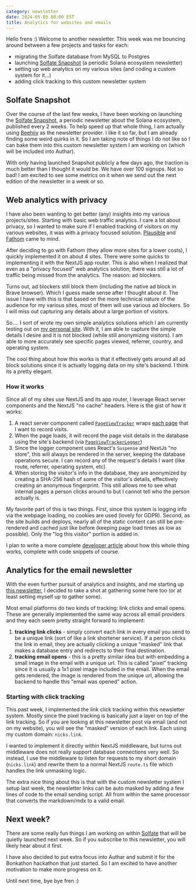 ```yaml
---
category: newsletter
date: 2024-05-05 00:00 EST
title: Analytics for websites and emails
---
```


Hello frens :) Welcome to another newsletter. This week was me bouncing around
between a few projects and tasks for each:

- migrating the Solfate database from MySQL to Postgres
- launching [Solfate Snapshot](https://solfate.com/snapshot) (a periodic Solana
  ecosystem newsletter)
- setting up web analytics on my various sites (and coding a custom system for
  it...)
- adding click tracking to this custom newsletter system

## Solfate Snapshot

Over the course of the last few weeks, I have been working on launching the
[Solfate Snapshot](https://solfate.com/snapshot), a periodic newsletter about
the Solana ecosystem, published every 2 weeks. To help speed up that whole
thing, I am actually using [Beehiiv](https://beehiiv.com) as the newsletter
provider. I like it so far, but I am already finding some weird quirks in it. So
I am taking note of things I do not like so I can bake them into this custom
newsletter system I am working on (which will be included into Authar).

With only having launched Snapshot publicly a few days ago, the traction is much
better than I thought it would be. We have over 100 signups. Not so bad! I am
excited to see some metrics on it when we send out the next edition of the
newsletter in a week or so.

## Web analytics with privacy

I have also been wanting to get better (any) insights into my various
projects/sites. Starting with basic web traffic analytics. I care a lot about
privacy, so I wanted to make sure if I enabled tracking of visitors on my
various websites, it was with a privacy focused solution.
[Plausible](https://plausible.io/) and [Fathom](https://usefathom.com/) came to
mind.

After deciding to go with Fathom (they allow more sites for a lower costs), I
quickly implemented it on about 4 sites. There were some quicks to implementing
it with the NextJS app router. This is also when I realized that even as a
"privacy focused" web analytics solution, there was still a lot of traffic being
missed from the analytics. The reason: ad blockers.

Turns out, ad blockers still block them (including the native ad block in Brave
browser). Which I guess made sense after I thought about it. The issue I have
with this is that based on the more technical nature of the audience for my
various sites, most of them will use various ad blockers. So I will miss out
capturing any details about a large portion of visitors.

So.... I sort of wrote my own simple analytics solutions which I am currently
testing out on [my personal site](https://nick.af). With it, I am able to
capture the simple details I desire and it is not blocked (while still
anonymizing visitors). I am able to more accurately see specific pages viewed,
referrer, country, and operating system.

The cool thing about how this works is that it effectively gets around all ad
block solutions since it is actually logging data on my site's backend. I think
its a pretty elegant.

### How it works

Since all of my sites use NextJS and its app router, I leverage React server
components and the NextJS "no cache" headers. Here is the gist of how it works:

1. A react server component called
   [`PageViewTracker`](https://github.com/nickfrosty/website/blob/4d3117193622f9909742d8f5a948c7491a0703ac/src/components/content/PageViewTracker.tsx#L9-L15)
   wraps
   [each page](https://github.com/nickfrosty/website/blob/4d3117193622f9909742d8f5a948c7491a0703ac/src/app/articles/%5Bslug%5D/page.tsx#L84-L95)
   that I want to record visits.
2. When the page loads, it will record the page visit details in the database
   using the site's backend (via
   [`PageViewTrackerLogger`](https://github.com/nickfrosty/website/blob/4d3117193622f9909742d8f5a948c7491a0703ac/src/components/content/PageViewTrackerLogger.tsx#L12-L18))
3. Since the logger component uses React's `Suspense` and NextJs "no store",
   this will always be rendered in the server, keeping the database operations
   secure. I can record any of the request's details I want (like route,
   referrer, operating system, etc)
4. When storing the visitor's info in the database, they are anonymized by
   creating a SHA-256 hash of some of the visitor's details, effectively
   creating an anonymous fingerprint. This still allows me to see what internal
   pages a person clicks around to but I cannot tell who the person actually is.

My favorite part of this is two things. First, since this system is logging info
via the webpage loading, no cookies are used (lovely for GDPR). Second, as the
site builds and deploys, nearly all of the static content can still be
pre-rendered and cached just like before (keeping page load times as low as
possible). Only the "log this visitor" portion is added in.

I plan to write a more complete [developer article](/articles) about how this
whole thing works, complete with code snippets of course.

## Analytics for the email newsletter

With the even further pursuit of analytics and insights, and me starting up
[this newsletter](/newsletter), I decided to take a shot at gathering some here
too (or at least setting myself up to gather some).

Most email platforms do two kinds of tracking: link clicks and email opens.
These are generally implemented the same way across all email providers and they
each seem pretty straight forward to implement:

1. **tracking link clicks** - simply convert each link in every email you send
   to be a unique link (sort of like a link shortener service). If a person
   clicks the link in email, they are actually clicking a unique "masked" link
   that makes a database entry and redirects to their final destination.
2. **tracking email opens** - this is a pretty similar idea but with embedding a
   small image in the email with a unique url. This is called "pixel" tracking
   since it is usually a 1x1 pixel image included in the email. When the email
   gets rendered, the image is rendered from the unique url, allowing the
   backend to handle this "email was opened" action.

### Starting with click tracking

This past week, I implemented the link click tracking within this newsletter
system. Mostly since the pixel tracking is basically just a layer on top of the
link tracking. So if you are looking at this newsletter post via email (and not
on my website), you will see the "masked" version of each link. Each using my
custom domain: `nicks.link`.

I wanted to implement it directly within NextJS middleware, but turns out
middleware does not really support database connections very well. So instead, I
use the middleware to listen for requests to my short domain (`nicks.link`) and
rewrite them to a normal NextJS `route.ts` file which handles the link unmasking
logic.

The extra nice thing about this is that with the custom newsletter system I
setup last week, the newsletter links can be auto masked by adding a few lines
of code to the email sending script. All from within the same processor that
converts the markdown/mdx to a valid email.

## Next week?

There are some really fun things I am working on within
[Solfate](https://solfate.com) that will be quietly launched next week. So if
you subscribe to this newsletter, you will likely hear about it first.

I have also decided to put extra focus into Authar and submit it for the
Bonkathon hackathon that just started. So I am excited to have another
motivation to make more progress on it.

Until next time, bye bye fren :)
